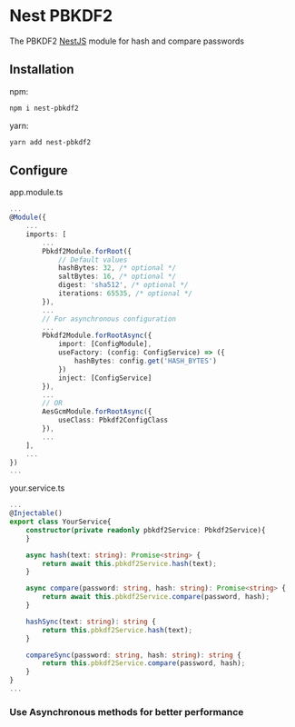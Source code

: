 # Nest PBKDF2

The PBKDF2 [NestJS](https://nestjs.com/) module for hash and compare passwords

## Installation

npm:

```bash
npm i nest-pbkdf2
```

yarn:

```bash
yarn add nest-pbkdf2
```

## Configure

app.module.ts

```ts
...
@Module({
	...
	imports: [
		...
		Pbkdf2Module.forRoot({
			// Default values
			hashBytes: 32, /* optional */
			saltBytes: 16, /* optional */
			digest: 'sha512', /* optional */
			iterations: 65535, /* optional */
		}),
		...
		// For asynchronous configuration
		...
		Pbkdf2Module.forRootAsync({
			import: [ConfigModule],
			useFactory: (config: ConfigService) => ({
				hashBytes: config.get('HASH_BYTES')
			})
			inject: [ConfigService]
		}),
		...
		// OR
		AesGcmModule.forRootAsync({
			useClass: Pbkdf2ConfigClass
		}),
		...
	],
	...
})
...

```

your.service.ts

```ts
...
@Injectable()
export class YourService{
	constructor(private readonly pbkdf2Service: Pbkdf2Service){
	}

	async hash(text: string): Promise<string> {
		return await this.pbkdf2Service.hash(text);
	}

	async compare(password: string, hash: string): Promise<string> {
		return await this.pbkdf2Service.compare(password, hash);
	}

	hashSync(text: string): string {
		return this.pbkdf2Service.hash(text);
	}

	compareSync(password: string, hash: string): string {
		return this.pbkdf2Service.compare(password, hash);
	}
}
...
```

### Use Asynchronous methods for better performance
